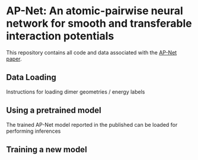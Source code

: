 # AP-Net: An atomic-pairwise neural network for smooth and transferable interaction potentials

This repository contains all code and data associated with the [AP-Net paper](https://aip.scitation.org/journal/jcp).

## Data Loading

Instructions for loading dimer geometries / energy labels

## Using a pretrained model

The trained AP-Net model reported in the published can be loaded for performing inferences 

## Training a new model
